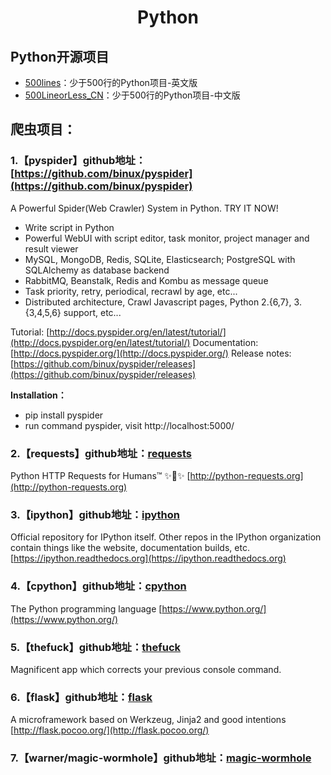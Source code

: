 <h1 align="center">Python</h1>

## Python开源项目
* [500lines](https://github.com/aosabook/500lines)：少于500行的Python项目-英文版
* [500LineorLess_CN](https://github.com/HT524/500LineorLess_CN)：少于500行的Python项目-中文版

## 爬虫项目：

### 1.【pyspider】github地址：[https://github.com/binux/pyspider](https://github.com/binux/pyspider)
A Powerful Spider(Web Crawler) System in Python. TRY IT NOW!

* Write script in Python
* Powerful WebUI with script editor, task monitor, project manager and result viewer
* MySQL, MongoDB, Redis, SQLite, Elasticsearch; PostgreSQL with SQLAlchemy as database backend
* RabbitMQ, Beanstalk, Redis and Kombu as message queue
* Task priority, retry, periodical, recrawl by age, etc...
* Distributed architecture, Crawl Javascript pages, Python 2.{6,7}, 3.{3,4,5,6} support, etc...

Tutorial: [http://docs.pyspider.org/en/latest/tutorial/](http://docs.pyspider.org/en/latest/tutorial/)
Documentation: [http://docs.pyspider.org/](http://docs.pyspider.org/)
Release notes: [https://github.com/binux/pyspider/releases](https://github.com/binux/pyspider/releases)

**Installation：**

* pip install pyspider
* run command pyspider, visit http://localhost:5000/

### 2.【requests】github地址：[requests](https://github.com/requests/requests)

Python HTTP Requests for Humans™ ✨🍰✨ [http://python-requests.org](http://python-requests.org)

### 3.【ipython】github地址：[ipython](https://github.com/ipython/ipython)

Official repository for IPython itself. Other repos in the IPython organization contain things like the website, documentation builds, etc. [https://ipython.readthedocs.org](https://ipython.readthedocs.org)

### 4.【cpython】github地址：[cpython](https://github.com/python/cpython)

The Python programming language [https://www.python.org/](https://www.python.org/)

### 5.【thefuck】github地址：[thefuck](https://github.com/nvbn/thefuck)

Magnificent app which corrects your previous console command.

### 6.【flask】github地址：[flask](https://github.com/pallets/flask)

A microframework based on Werkzeug, Jinja2 and good intentions [http://flask.pocoo.org/](http://flask.pocoo.org/)

### 7.【warner/magic-wormhole】github地址：[magic-wormhole](https://github.com/warner/magic-wormhole)